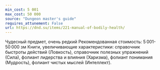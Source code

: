 ```yaml
---
min_cost: 5 001
max_cost: 50 000
source: "Dungeon master's guide"
requires_attunement: False
url: https://dnd.su/items/221-manual-of-bodily-health/
---
```


Чудесный предмет, очень редкий
Рекомендованная стоимость: 5 001-50 000 зм
Книги, увеличивающие характеристики: справочник быстроты действий (Ловкость), справочник полезных упражнений (Сила), фолиант лидерства и влияния (Харизма), фолиант понимания (Мудрость), фолиант чистых мыслей (Интеллект).